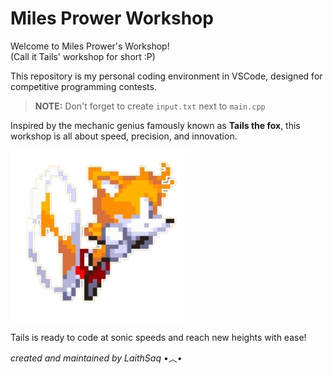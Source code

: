 # Miles Prower Workshop

Welcome to Miles Prower's Workshop!  
(Call it Tails' workshop for short :P)

This repository is my personal coding environment in VSCode, designed for competitive programming contests. 

> **NOTE:** Don't forget to create `input.txt` next to `main.cpp`

Inspired by the mechanic genius famously known as **Tails the fox**, this workshop is all about speed, precision, and innovation.

![tails](basement/shelf/tails-the-fox-racing.png)

Tails is ready to code at sonic speeds and reach new heights with ease!

*created and maintained by LaithSaq* •︿•
